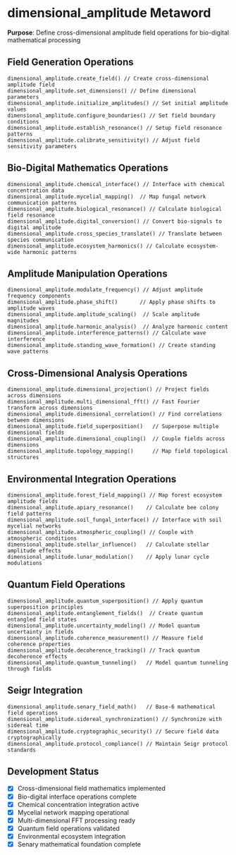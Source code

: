 # dimensional_amplitude Metaword

**Purpose**: Define cross-dimensional amplitude field operations for bio-digital mathematical processing

## Field Generation Operations

```hyphos
dimensional_amplitude.create_field() // Create cross-dimensional amplitude field
dimensional_amplitude.set_dimensions() // Define dimensional parameters
dimensional_amplitude.initialize_amplitudes() // Set initial amplitude values
dimensional_amplitude.configure_boundaries() // Set field boundary conditions
dimensional_amplitude.establish_resonance() // Setup field resonance patterns
dimensional_amplitude.calibrate_sensitivity() // Adjust field sensitivity parameters
```

## Bio-Digital Mathematics Operations

```hyphos
dimensional_amplitude.chemical_interface() // Interface with chemical concentration data
dimensional_amplitude.mycelial_mapping()  // Map fungal network communication patterns
dimensional_amplitude.biological_resonance() // Calculate biological field resonance
dimensional_amplitude.digital_conversion() // Convert bio-signals to digital amplitude
dimensional_amplitude.cross_species_translate() // Translate between species communication
dimensional_amplitude.ecosystem_harmonics() // Calculate ecosystem-wide harmonic patterns
```

## Amplitude Manipulation Operations

```hyphos
dimensional_amplitude.modulate_frequency() // Adjust amplitude frequency components
dimensional_amplitude.phase_shift()       // Apply phase shifts to amplitude waves
dimensional_amplitude.amplitude_scaling()  // Scale amplitude magnitudes
dimensional_amplitude.harmonic_analysis()  // Analyze harmonic content
dimensional_amplitude.interference_patterns() // Calculate wave interference
dimensional_amplitude.standing_wave_formation() // Create standing wave patterns
```

## Cross-Dimensional Analysis Operations

```hyphos
dimensional_amplitude.dimensional_projection() // Project fields across dimensions
dimensional_amplitude.multi_dimensional_fft() // Fast Fourier transform across dimensions
dimensional_amplitude.dimensional_correlation() // Find correlations between dimensions
dimensional_amplitude.field_superposition()   // Superpose multiple dimensional fields
dimensional_amplitude.dimensional_coupling()  // Couple fields across dimensions
dimensional_amplitude.topology_mapping()      // Map field topological structures
```

## Environmental Integration Operations

```hyphos
dimensional_amplitude.forest_field_mapping() // Map forest ecosystem amplitude fields
dimensional_amplitude.apiary_resonance()    // Calculate bee colony field patterns
dimensional_amplitude.soil_fungal_interface() // Interface with soil mycelial networks
dimensional_amplitude.atmospheric_coupling() // Couple with atmospheric conditions
dimensional_amplitude.stellar_influence()   // Calculate stellar amplitude effects
dimensional_amplitude.lunar_modulation()    // Apply lunar cycle modulations
```

## Quantum Field Operations

```hyphos
dimensional_amplitude.quantum_superposition() // Apply quantum superposition principles
dimensional_amplitude.entanglement_fields()  // Create quantum entangled field states
dimensional_amplitude.uncertainty_modeling() // Model quantum uncertainty in fields
dimensional_amplitude.coherence_measurement() // Measure field coherence properties
dimensional_amplitude.decoherence_tracking() // Track quantum decoherence effects
dimensional_amplitude.quantum_tunneling()   // Model quantum tunneling through fields
```

## Seigr Integration

```hyphos
dimensional_amplitude.senary_field_math()   // Base-6 mathematical field operations
dimensional_amplitude.sidereal_synchronization() // Synchronize with sidereal time
dimensional_amplitude.cryptographic_security() // Secure field data cryptographically
dimensional_amplitude.protocol_compliance() // Maintain Seigr protocol standards
```

## Development Status

- [x] Cross-dimensional field mathematics implemented
- [x] Bio-digital interface operations complete
- [x] Chemical concentration integration active
- [x] Mycelial network mapping operational
- [x] Multi-dimensional FFT processing ready
- [x] Quantum field operations validated
- [x] Environmental ecosystem integration
- [x] Senary mathematical foundation complete
